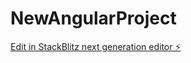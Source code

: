 # NewAngularProject

[Edit in StackBlitz next generation editor ⚡️](https://stackblitz.com/~/github.com/DevGovindDas/NewAngularProject)